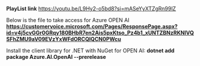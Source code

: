 **PlayList link**
https://youtu.be/L9Hy2-o5bd8?si=mASeYyXTZgRn99lZ


Below is the file to take access for Azure OPEN AI
**https://customervoice.microsoft.com/Pages/ResponsePage.aspx?id=v4j5cvGGr0GRqy180BHbR7en2Ais5pxKtso_Pz4b1_xUNTZBNzRKNlVQSFhZMU9aV09EVzYxWFdORCQlQCN0PWcu**

Install the client library for .NET with NuGet for OPEN AI:
**dotnet add package Azure.AI.OpenAI --prerelease**
